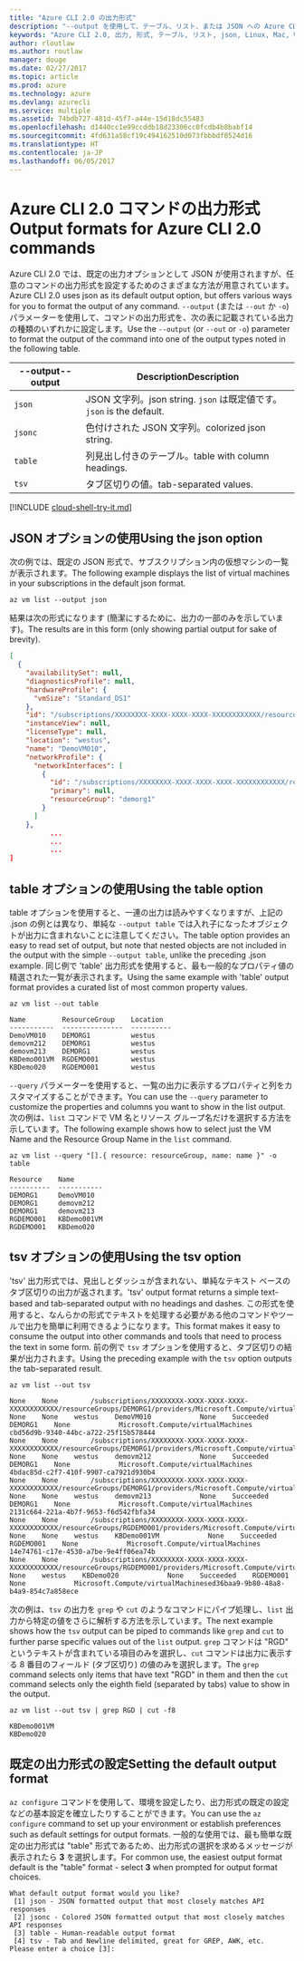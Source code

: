 ```yaml
---
title: "Azure CLI 2.0 の出力形式"
description: "--output を使用して、テーブル、リスト、または JSON への Azure CLI 2.0 の出力形式を設定します。"
keywords: "Azure CLI 2.0, 出力, 形式, テーブル, リスト, json, Linux, Mac, Windows, OS X"
author: rloutlaw
ms.author: routlaw
manager: douge
ms.date: 02/27/2017
ms.topic: article
ms.prod: azure
ms.technology: azure
ms.devlang: azurecli
ms.service: multiple
ms.assetid: 74bdb727-481d-45f7-a44e-15d18dc55483
ms.openlocfilehash: d1440cc1e99ccddb18d23306cc0fcdb4b8babf14
ms.sourcegitcommit: 4fd631a58cf19c494162510d073fbbbdf0524d16
ms.translationtype: HT
ms.contentlocale: ja-JP
ms.lasthandoff: 06/05/2017
---
```

# <a name="output-formats-for-azure-cli-20-commands"></a><span data-ttu-id="9202e-104">Azure CLI 2.0 コマンドの出力形式</span><span class="sxs-lookup"><span data-stu-id="9202e-104">Output formats for Azure CLI 2.0 commands</span></span>

<span data-ttu-id="9202e-105">Azure CLI 2.0 では、既定の出力オプションとして JSON が使用されますが、任意のコマンドの出力形式を設定するためのさまざまな方法が用意されています。</span><span class="sxs-lookup"><span data-stu-id="9202e-105">Azure CLI 2.0 uses json as its default output option, but offers various ways for you to format the output of any command.</span></span>  <span data-ttu-id="9202e-106">`--output` (または `--out` か `-o`) パラメーターを使用して、コマンドの出力形式を、次の表に記載されている出力の種類のいずれかに設定します。</span><span class="sxs-lookup"><span data-stu-id="9202e-106">Use the `--output` (or `--out` or `-o`) parameter to format the output of the command into one of the output types noted in the following table.</span></span> 

<span data-ttu-id="9202e-107">--output</span><span class="sxs-lookup"><span data-stu-id="9202e-107">--output</span></span> | <span data-ttu-id="9202e-108">Description</span><span class="sxs-lookup"><span data-stu-id="9202e-108">Description</span></span>
---------|-------------------------------
`json`   | <span data-ttu-id="9202e-109">JSON 文字列。</span><span class="sxs-lookup"><span data-stu-id="9202e-109">json string.</span></span> <span data-ttu-id="9202e-110">`json` は既定値です。</span><span class="sxs-lookup"><span data-stu-id="9202e-110">`json` is the default.</span></span>
`jsonc`  | <span data-ttu-id="9202e-111">色付けされた JSON 文字列。</span><span class="sxs-lookup"><span data-stu-id="9202e-111">colorized json string.</span></span>
`table`  | <span data-ttu-id="9202e-112">列見出し付きのテーブル。</span><span class="sxs-lookup"><span data-stu-id="9202e-112">table with column headings.</span></span>
`tsv`    | <span data-ttu-id="9202e-113">タブ区切りの値。</span><span class="sxs-lookup"><span data-stu-id="9202e-113">tab-separated values.</span></span>

[!INCLUDE [cloud-shell-try-it.md](includes/cloud-shell-try-it.md)]

## <a name="using-the-json-option"></a><span data-ttu-id="9202e-114">JSON オプションの使用</span><span class="sxs-lookup"><span data-stu-id="9202e-114">Using the json option</span></span>

<span data-ttu-id="9202e-115">次の例では、既定の JSON 形式で、サブスクリプション内の仮想マシンの一覧が表示されます。</span><span class="sxs-lookup"><span data-stu-id="9202e-115">The following example displays the list of virtual machines in your subscriptions in the default json format.</span></span>

```azurecli-interactive
az vm list --output json
```

<span data-ttu-id="9202e-116">結果は次の形式になります (簡潔にするために、出力の一部のみを示しています)。</span><span class="sxs-lookup"><span data-stu-id="9202e-116">The results are in this form (only showing partial output for sake of brevity).</span></span>

```json
[
  {
    "availabilitySet": null,
    "diagnosticsProfile": null,
    "hardwareProfile": {
      "vmSize": "Standard_DS1"
    },
    "id": "/subscriptions/XXXXXXXX-XXXX-XXXX-XXXX-XXXXXXXXXXXX/resourceGroups/DEMORG1/providers/Microsoft.Compute/virtualMachines/DemoVM010",
    "instanceView": null,
    "licenseType": null,
    "location": "westus",
    "name": "DemoVM010",
    "networkProfile": {
      "networkInterfaces": [
        {
          "id": "/subscriptions/XXXXXXXX-XXXX-XXXX-XXXX-XXXXXXXXXXXX/resourceGroups/demorg1/providers/Microsoft.Network/networkInterfaces/DemoVM010VMNic",
          "primary": null,
          "resourceGroup": "demorg1"
        }
      ]
    },
          ...
          ...
          ...   
]
```
 
## <a name="using-the-table-option"></a><span data-ttu-id="9202e-117">table オプションの使用</span><span class="sxs-lookup"><span data-stu-id="9202e-117">Using the table option</span></span>

<span data-ttu-id="9202e-118">table オプションを使用すると、一連の出力は読みやすくなりますが、上記の .json の例とは異なり、単純な `--output table` では入れ子になったオブジェクトが出力に含まれないことに注意してください。</span><span class="sxs-lookup"><span data-stu-id="9202e-118">The table option provides an easy to read set of output, but note that nested objects are not included in the output with the simple `--output table`, unlike the preceding .json example.</span></span>  <span data-ttu-id="9202e-119">同じ例で 'table' 出力形式を使用すると、最も一般的なプロパティ値の精選された一覧が表示されます。</span><span class="sxs-lookup"><span data-stu-id="9202e-119">Using the same example with 'table' output format provides a curated list of most common property values.</span></span>

```azurecli-interactive
az vm list --out table
```

```
Name         ResourceGroup    Location
-----------  ---------------  ----------
DemoVM010    DEMORG1          westus
demovm212    DEMORG1          westus
demovm213    DEMORG1          westus
KBDemo001VM  RGDEMO001        westus
KBDemo020    RGDEMO001        westus
```

<span data-ttu-id="9202e-120">`--query` パラメーターを使用すると、一覧の出力に表示するプロパティと列をカスタマイズすることができます。</span><span class="sxs-lookup"><span data-stu-id="9202e-120">You can use the `--query` parameter to customize the properties and columns you want to show in the list output.</span></span> <span data-ttu-id="9202e-121">次の例は、`list` コマンドで VM 名とリソース グループ名だけを選択する方法を示しています。</span><span class="sxs-lookup"><span data-stu-id="9202e-121">The following example shows how to select just the VM Name and the Resource Group Name in the `list` command.</span></span>

```azurecli-interactive
az vm list --query "[].{ resource: resourceGroup, name: name }" -o table
```

```
Resource    Name
----------  -----------
DEMORG1     DemoVM010
DEMORG1     demovm212
DEMORG1     demovm213
RGDEMO001   KBDemo001VM
RGDEMO001   KBDemo020
```

## <a name="using-the-tsv-option"></a><span data-ttu-id="9202e-122">tsv オプションの使用</span><span class="sxs-lookup"><span data-stu-id="9202e-122">Using the tsv option</span></span>

<span data-ttu-id="9202e-123">'tsv' 出力形式では、見出しとダッシュが含まれない、単純なテキスト ベースのタブ区切りの出力が返されます。</span><span class="sxs-lookup"><span data-stu-id="9202e-123">'tsv' output format returns a simple text-based and tab-separated output with no headings and dashes.</span></span> <span data-ttu-id="9202e-124">この形式を使用すると、なんらかの形式でテキストを処理する必要がある他のコマンドやツールで出力を簡単に利用できるようになります。</span><span class="sxs-lookup"><span data-stu-id="9202e-124">This format makes it easy to consume the output into other commands and tools that need to process the text in some form.</span></span> <span data-ttu-id="9202e-125">前の例で `tsv` オプションを使用すると、タブ区切りの結果が出力されます。</span><span class="sxs-lookup"><span data-stu-id="9202e-125">Using the preceding example with the `tsv` option outputs the tab-separated result.</span></span>

```azurecli-interactive
az vm list --out tsv
```

```
None    None        /subscriptions/XXXXXXXX-XXXX-XXXX-XXXX-XXXXXXXXXXXX/resourceGroups/DEMORG1/providers/Microsoft.Compute/virtualMachines/DemoVM010    None    None    westus    DemoVM010            None    Succeeded    DEMORG1    None            Microsoft.Compute/virtualMachines    cbd56d9b-9340-44bc-a722-25f15b578444
None    None        /subscriptions/XXXXXXXX-XXXX-XXXX-XXXX-XXXXXXXXXXXX/resourceGroups/DEMORG1/providers/Microsoft.Compute/virtualMachines/demovm212    None    None    westus    demovm212            None    Succeeded    DEMORG1    None            Microsoft.Compute/virtualMachines    4bdac85d-c2f7-410f-9907-ca7921d930b4
None    None        /subscriptions/XXXXXXXX-XXXX-XXXX-XXXX-XXXXXXXXXXXX/resourceGroups/DEMORG1/providers/Microsoft.Compute/virtualMachines/demovm213    None    None    westus    demovm213            None    Succeeded    DEMORG1    None            Microsoft.Compute/virtualMachines    2131c664-221a-4b7f-9653-f6d542fbfa34
None    None        /subscriptions/XXXXXXXX-XXXX-XXXX-XXXX-XXXXXXXXXXXX/resourceGroups/RGDEMO001/providers/Microsoft.Compute/virtualMachines/KBDemo001VM    None    None    westus    KBDemo001VM            None    Succeeded    RGDEMO001    None            Microsoft.Compute/virtualMachines    14e74761-c17e-4530-a7be-9e4ff06ea74b
None    None        /subscriptions/XXXXXXXX-XXXX-XXXX-XXXX-XXXXXXXXXXXX/resourceGroups/RGDEMO001/providers/Microsoft.Compute/virtualMachines/KBDemo02None    None    westus    KBDemo020            None    Succeeded    RGDEMO001    None            Microsoft.Compute/virtualMachinesed36baa9-9b80-48a8-b4a9-854c7a858ece
```

<span data-ttu-id="9202e-126">次の例は、`tsv` の出力を `grep` や `cut` のようなコマンドにパイプ処理し、`list` 出力から特定の値をさらに解析する方法を示しています。</span><span class="sxs-lookup"><span data-stu-id="9202e-126">The next example shows how the `tsv` output can be piped to commands like `grep` and `cut` to further parse specific values out of the `list` output.</span></span> <span data-ttu-id="9202e-127">`grep` コマンドは "RGD" というテキストが含まれている項目のみを選択し、`cut` コマンドは出力に表示する 8 番目のフィールド (タブ区切り) の値のみを選択します。</span><span class="sxs-lookup"><span data-stu-id="9202e-127">The `grep` command selects only items that have text "RGD" in them and then the `cut` command selects only the eighth field (separated by tabs) value to show in the output.</span></span>

```azurecli
az vm list --out tsv | grep RGD | cut -f8
```

```
KBDemo001VM
KBDemo020
```

## <a name="setting-the-default-output-format"></a><span data-ttu-id="9202e-128">既定の出力形式の設定</span><span class="sxs-lookup"><span data-stu-id="9202e-128">Setting the default output format</span></span>

<span data-ttu-id="9202e-129">`az configure` コマンドを使用して、環境を設定したり、出力形式の既定の設定などの基本設定を確立したりすることができます。</span><span class="sxs-lookup"><span data-stu-id="9202e-129">You can use the `az configure` command to set up your environment or establish preferences such as default settings for output formats.</span></span> <span data-ttu-id="9202e-130">一般的な使用では、最も簡単な既定の出力形式は "table" 形式であるため、出力形式の選択を求めるメッセージが表示されたら **3** を選択します。</span><span class="sxs-lookup"><span data-stu-id="9202e-130">For common use, the easiest output format default is the "table" format - select **3** when prompted for output format choices.</span></span> 

```
What default output format would you like?
 [1] json - JSON formatted output that most closely matches API responses
 [2] jsonc - Colored JSON formatted output that most closely matches API responses
 [3] table - Human-readable output format
 [4] tsv - Tab and Newline delimited, great for GREP, AWK, etc.
Please enter a choice [3]: 
```